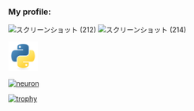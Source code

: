 <h3 align="left">My profile:</h3>



![スクリーンショット (212)](https://user-images.githubusercontent.com/92770947/197527519-0f47b753-afd4-49fe-8eb5-6c09634587ce.png)
![スクリーンショット (214)](https://user-images.githubusercontent.com/92770947/197527546-d8cb2fcc-e55e-4564-b067-268a803f9631.png)

<p align="left"> <a href="https://www.python.org" target="_blank" rel="noreferrer"> <img src="https://raw.githubusercontent.com/devicons/devicon/master/icons/python/python-original.svg" alt="python" width="60" height="60"/> </a> </p>

<p align="left"> <a href="https://www.neuron.yale.edu/neuron/" target="_blank" rel="noreferrer"> <img src="https://user-images.githubusercontent.com/92770947/197472660-ada8e9e7-0f59-4b91-9d8f-c849f4b4d456.png" alt="neuron" width="200" height="60"/> </a> </p>


[![trophy](https://github-profile-trophy.vercel.app/?username=Itagaki-Kota)](https://github.com/Itagaki-Kota/github-profile-trophy)



<!--
**Itagaki-Kota/Itagaki-Kota** is a ✨ _special_ ✨ repository because its `README.md` (this file) appears on your GitHub profile.

Here are some ideas to get you started:

- 🔭 I’m currently working on ...
- 🌱 I’m currently learning ...
- 👯 I’m looking to collaborate on ...
- 🤔 I’m looking for help with ...
- 💬 Ask me about ...
- 📫 How to reach me: ...
- 😄 Pronouns: ...
- ⚡ Fun fact: ...
-->

